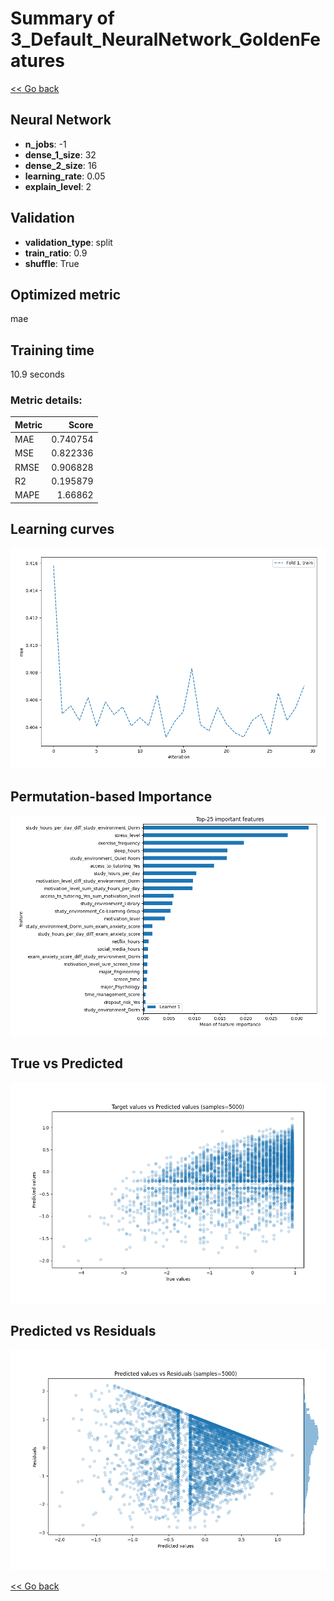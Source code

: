 # Summary of 3_Default_NeuralNetwork_GoldenFeatures

[<< Go back](../README.md)


## Neural Network
- **n_jobs**: -1
- **dense_1_size**: 32
- **dense_2_size**: 16
- **learning_rate**: 0.05
- **explain_level**: 2

## Validation
 - **validation_type**: split
 - **train_ratio**: 0.9
 - **shuffle**: True

## Optimized metric
mae

## Training time

10.9 seconds

### Metric details:
| Metric   |    Score |
|:---------|---------:|
| MAE      | 0.740754 |
| MSE      | 0.822336 |
| RMSE     | 0.906828 |
| R2       | 0.195879 |
| MAPE     | 1.66862  |



## Learning curves
![Learning curves](learning_curves.png)

## Permutation-based Importance
![Permutation-based Importance](permutation_importance.png)
## True vs Predicted

![True vs Predicted](true_vs_predicted.png)


## Predicted vs Residuals

![Predicted vs Residuals](predicted_vs_residuals.png)



[<< Go back](../README.md)
